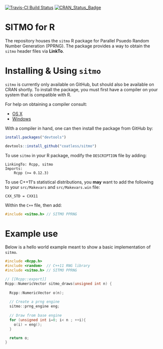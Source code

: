 <!-- README.md is generated from README.Rmd. Please edit that file -->
[![Travis-CI Build Status](https://travis-ci.org/coatless/sitmo.svg?branch=master)](https://travis-ci.org/coatless/sitmo) [![CRAN\_Status\_Badge](http://www.r-pkg.org/badges/version/sitmo)](https://cran.r-project.org/package=sitmo)

SITMO for R
===========

The repository houses the `sitmo` R package for Parallel Psuedo Random Number Generation (PPRNG). The package provides a way to obtain the `sitmo` header files via **LinkTo**.

Installing & Using `sitmo`
==========================

`sitmo` is currently only available on GitHub, but should also be available on CRAN shortly. To install the package, you must first have a compiler on your system that is compatible with R.

For help on obtaining a compiler consult:

-   [OS X](http://thecoatlessprofessor.com/programming/r-compiler-tools-for-rcpp-on-os-x/)
-   [Windows](https://cran.r-project.org/bin/windows/Rtools/)

With a compiler in hand, one can then install the package from GitHub by:

``` r
install.packages("devtools")

devtools::install_github("coatless/sitmo")
```

To use `sitmo` in your R package, modify the `DESCRIPTION` file by adding:

    LinkingTo: Rcpp, sitmo
    Imports:
        Rcpp (>= 0.12.3)

To use C++11's statistical distributions, you **may** want to add the following to your `src/Makevars` and `src/Makevars.win` file:

    CXX_STD = CXX11

Within the `C++` file, then add:

``` cpp
#include <sitmo.h> // SITMO PPRNG
```

Example use
===========

Below is a hello world example meant to show a basic implementation of `sitmo`.

``` cpp
#include <Rcpp.h>
#include <random>  // C++11 RNG library
#include <sitmo.h> // SITMO PPRNG

// [[Rcpp::export]]
Rcpp::NumericVector sitmo_draws(unsigned int n) {
  
  Rcpp::NumericVector o(n);
  
  // Create a prng engine
  sitmo::prng_engine eng;
  
  // Draw from base engine
  for (unsigned int i=0; i< n ; ++i){
    o(i) = eng();  
  }

  return o;
}
```
